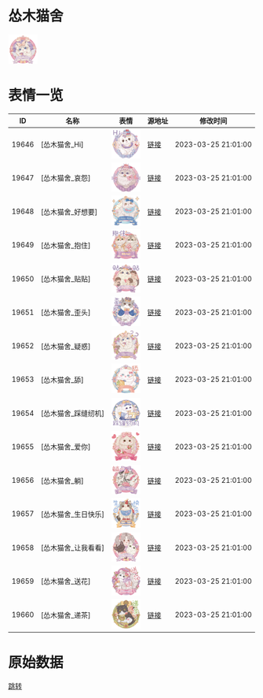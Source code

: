 # 怂木猫舍

<img src="./cover.png" height="60" alt="cover" />

# 表情一览

|ID|名称|表情|源地址|修改时间|
|----|----|----|----|----|
|19646|[怂木猫舍_Hi]|<img src="./pic/019646_%5B怂木猫舍_Hi%5D.png" height="60" alt="Hi"/>|[链接](https://i0.hdslb.com/bfs/garb/af5e9369ca0ea833fd736819945d4adda91ed7f1.png)|2023-03-25 21:01:00|
|19647|[怂木猫舍_哀怨]|<img src="./pic/019647_%5B怂木猫舍_哀怨%5D.png" height="60" alt="哀怨"/>|[链接](https://i0.hdslb.com/bfs/garb/cee11c96dfc77a2568ae61e28759a8976023fd17.png)|2023-03-25 21:01:00|
|19648|[怂木猫舍_好想要]|<img src="./pic/019648_%5B怂木猫舍_好想要%5D.png" height="60" alt="好想要"/>|[链接](https://i0.hdslb.com/bfs/garb/2bf0b76425a3380a2a89d4c1eb7f8e1bf8c36ea0.png)|2023-03-25 21:01:00|
|19649|[怂木猫舍_抱住]|<img src="./pic/019649_%5B怂木猫舍_抱住%5D.png" height="60" alt="抱住"/>|[链接](https://i0.hdslb.com/bfs/garb/94b878c2a063aa8affc5f13b7e88dfb16142f5d7.png)|2023-03-25 21:01:00|
|19650|[怂木猫舍_贴贴]|<img src="./pic/019650_%5B怂木猫舍_贴贴%5D.png" height="60" alt="贴贴"/>|[链接](https://i0.hdslb.com/bfs/garb/2d8a9647edce7b72fb6d1a72b43269d783077111.png)|2023-03-25 21:01:00|
|19651|[怂木猫舍_歪头]|<img src="./pic/019651_%5B怂木猫舍_歪头%5D.png" height="60" alt="歪头"/>|[链接](https://i0.hdslb.com/bfs/garb/0bfa26db959065aebaf1b4f60bbae3356cc2c80a.png)|2023-03-25 21:01:00|
|19652|[怂木猫舍_疑惑]|<img src="./pic/019652_%5B怂木猫舍_疑惑%5D.png" height="60" alt="疑惑"/>|[链接](https://i0.hdslb.com/bfs/garb/d24c6f40efb12a9b3b4ca8541675b99bdb045acf.png)|2023-03-25 21:01:00|
|19653|[怂木猫舍_舔]|<img src="./pic/019653_%5B怂木猫舍_舔%5D.png" height="60" alt="舔"/>|[链接](https://i0.hdslb.com/bfs/garb/626266d690ff3b8b6084e4cd396c2d1c6f94472e.png)|2023-03-25 21:01:00|
|19654|[怂木猫舍_踩缝纫机]|<img src="./pic/019654_%5B怂木猫舍_踩缝纫机%5D.png" height="60" alt="踩缝纫机"/>|[链接](https://i0.hdslb.com/bfs/garb/6aaaa31c12fdd4a67b146c41b6bc47c75fc9f631.png)|2023-03-25 21:01:00|
|19655|[怂木猫舍_爱你]|<img src="./pic/019655_%5B怂木猫舍_爱你%5D.png" height="60" alt="爱你"/>|[链接](https://i0.hdslb.com/bfs/garb/9c3d8e755a30b1e1f13e9e3a164ae1f1f50ac4b7.png)|2023-03-25 21:01:00|
|19656|[怂木猫舍_躺]|<img src="./pic/019656_%5B怂木猫舍_躺%5D.png" height="60" alt="躺"/>|[链接](https://i0.hdslb.com/bfs/garb/0a8d7d5fd81c159dd662acd76a0ed8c15cf0b860.png)|2023-03-25 21:01:00|
|19657|[怂木猫舍_生日快乐]|<img src="./pic/019657_%5B怂木猫舍_生日快乐%5D.png" height="60" alt="生日快乐"/>|[链接](https://i0.hdslb.com/bfs/garb/342b7b357516061167fc6a057a04686713b8f33e.png)|2023-03-25 21:01:00|
|19658|[怂木猫舍_让我看看]|<img src="./pic/019658_%5B怂木猫舍_让我看看%5D.png" height="60" alt="让我看看"/>|[链接](https://i0.hdslb.com/bfs/garb/5111dac9a8324cf03a8343079cb211678b3ae59c.png)|2023-03-25 21:01:00|
|19659|[怂木猫舍_送花]|<img src="./pic/019659_%5B怂木猫舍_送花%5D.png" height="60" alt="送花"/>|[链接](https://i0.hdslb.com/bfs/garb/236d8eaf46a4d2ea8de86512f2627f71a44b392c.png)|2023-03-25 21:01:00|
|19660|[怂木猫舍_递茶]|<img src="./pic/019660_%5B怂木猫舍_递茶%5D.png" height="60" alt="递茶"/>|[链接](https://i0.hdslb.com/bfs/garb/e1f1c5e0d38daa41c08c241e956e24df046bc3d4.png)|2023-03-25 21:01:00|

# 原始数据

[跳转](./raw.json)

